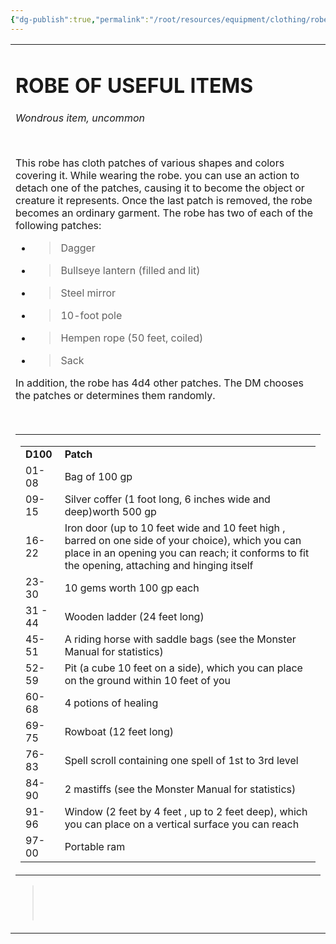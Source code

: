 ```yaml
---
{"dg-publish":true,"permalink":"/root/resources/equipment/clothing/robe-of-useful-items/","title":"Robe of Useful Items"}
---
```


<table><tbody><tr class="odd"><td><h1 id="robe-of-useful-items"><strong>ROBE OF USEFUL ITEMS</strong></h1><p><em>Wondrous item, uncommon</em></p><p> </p><p>This robe has cloth patches of various shapes and colors covering it. While wearing the robe. you can use an action to detach one of the patches, causing it to become the object or creature it represents. Once the last patch is removed, the robe becomes an ordinary garment. The robe has two of each of the following patches:</p><ul><li><blockquote><p>Dagger</p></blockquote></li><li><blockquote><p>Bullseye lantern (filled and lit)</p></blockquote></li><li><blockquote><p>Steel mirror</p></blockquote></li><li><blockquote><p>10-foot pole</p></blockquote></li><li><blockquote><p>Hempen rope (50 feet, coiled)</p></blockquote></li><li><blockquote><p>Sack</p></blockquote></li></ul><p>In addition, the robe has 4d4 other patches. The DM chooses the patches or determines them randomly.</p><p> </p><table><tbody><tr class="odd"><td><table><tbody><tr class="odd"><td><strong>D100</strong></td><td><strong>Patch</strong></td></tr><tr class="even"><td>01-08</td><td>Bag of 100 gp</td></tr><tr class="odd"><td>09-15</td><td>Silver coffer (1 foot long, 6 inches wide and deep)worth 500 gp</td></tr><tr class="even"><td>16-22</td><td>Iron door (up to 10 feet wide and 10 feet high , barred on one side of your choice), which you can place in an opening you can reach; it conforms to fit the opening, attaching and hinging itself</td></tr><tr class="odd"><td>23-30</td><td>10 gems worth 100 gp each</td></tr><tr class="even"><td>31 - 44</td><td>Wooden ladder (24 feet long)</td></tr><tr class="odd"><td>45-51</td><td>A riding horse with saddle bags (see the Monster Manual for statistics)</td></tr><tr class="even"><td>52- 59</td><td>Pit (a cube 10 feet on a side), which you can place on the ground within 10 feet of you</td></tr><tr class="odd"><td>60-68</td><td>4 potions of healing</td></tr><tr class="even"><td>69- 75</td><td>Rowboat (12 feet long)</td></tr><tr class="odd"><td>76- 83</td><td>Spell scroll containing one spell of 1st to 3rd level</td></tr><tr class="even"><td>84-90</td><td>2 mastiffs (see the Monster Manual for statistics)</td></tr><tr class="odd"><td>91-96</td><td>Window (2 feet by 4 feet , up to 2 feet deep), which you can place on a vertical surface you can reach</td></tr><tr class="even"><td>97-00</td><td>Portable ram</td></tr></tbody></table></td></tr></tbody></table><blockquote><p> </p><p> </p></blockquote></td></tr></tbody></table>

